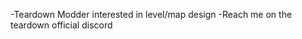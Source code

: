 -Teardown Modder interested in level/map design
-Reach me on the teardown official discord

<!---
OffensivePDF/OffensivePDF is a ✨ special ✨ repository because its `README.md` (this file) appears on your GitHub profile.
You can click the Preview link to take a look at your changes.
--->

